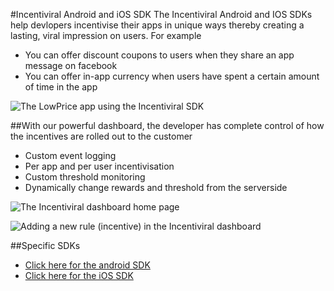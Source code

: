 #Incentiviral Android and iOS SDK
The Incentiviral Android and IOS SDKs help devlopers incentivise their apps in unique ways thereby creating a lasting, viral impression on users. For example
- You can offer discount coupons to users when they share an app message on facebook
- You can offer in-app currency when users have spent a certain amount of time in the app

![The LowPrice app using the Incentiviral SDK ](http://s27.postimg.org/xca7v5smr/incentiviral1.png "The LowPrice android app using the Incentiviral SDK")

##With our powerful dashboard, the developer has complete control of how the incentives are rolled out to the customer
- Custom event logging
- Per app and per user incentivisation
- Custom threshold monitoring
- Dynamically change rewards and threshold from the serverside

![The Incentiviral dashboard home page ](http://s27.postimg.org/xgwkc5gs3/Incenti_Viral_home.png "The Incentiviral dashboard home page")

![Adding a new rule (incentive) in the Incentiviral dashboard](http://s11.postimg.org/d9du73i1v/Incenti_Viral_addrule.png "Adding a new rule (incentive) in the Incentiviral dashboard")

##Specific SDKs
- [Click here for the android SDK](https://github.com/triveous/Incentiviral/tree/master/android)
- [Click here for the iOS SDK](https://github.com/triveous/Incentiviral/tree/master/ios)
